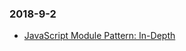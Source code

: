 ### 2018-9-2 <br/>
+ [JavaScript Module Pattern: In-Depth](http://www.adequatelygood.com/JavaScript-Module-Pattern-In-Depth.html) <br/>